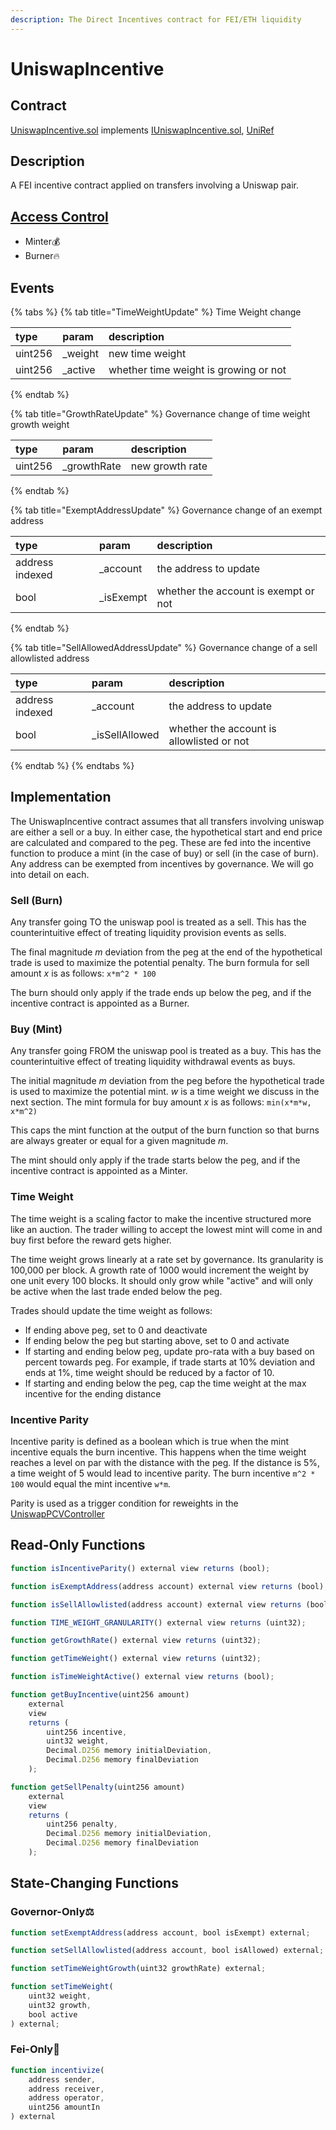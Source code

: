 ```yaml
---
description: The Direct Incentives contract for FEI/ETH liquidity
---
```


# UniswapIncentive

## Contract

[UniswapIncentive.sol](https://github.com/fei-protocol/fei-protocol-core/blob/master/contracts/token/UniswapIncentive.sol) implements [IUniswapIncentive.sol](https://github.com/fei-protocol/fei-protocol-core/blob/master/contracts/token/IUniswapIncentive.sol), [UniRef](https://github.com/fei-protocol/fei-protocol-core/wiki/UniRef)

## Description

A FEI incentive contract applied on transfers involving a Uniswap pair.



## [Access Control](../access-control/) 

* Minter💰
* Burner🔥

## Events

{% tabs %}
{% tab title="TimeWeightUpdate" %}
Time Weight change

| type | param | description |
| :--- | :--- | :--- |
| uint256 | \_weight | new time weight |
| uint256 | \_active | whether time weight is growing or not |
{% endtab %}

{% tab title="GrowthRateUpdate" %}
Governance change of time weight growth weight

| type | param | description |
| :--- | :--- | :--- |
| uint256 | \_growthRate | new growth rate |
{% endtab %}

{% tab title="ExemptAddressUpdate" %}
Governance change of an exempt address 

| type | param | description |
| :--- | :--- | :--- |
| address indexed | \_account | the address to update |
| bool | \_isExempt | whether the account is exempt or not |
{% endtab %}

{% tab title="SellAllowedAddressUpdate" %}
Governance change of a sell allowlisted address 

| type | param | description |
| :--- | :--- | :--- |
| address indexed | \_account | the address to update |
| bool | \_isSellAllowed | whether the account is allowlisted or not |
{% endtab %}
{% endtabs %}

## Implementation

The UniswapIncentive contract assumes that all transfers involving uniswap are either a sell or a buy. In either case, the hypothetical start and end price are calculated and compared to the peg. These are fed into the incentive function to produce a mint \(in the case of buy\) or sell \(in the case of burn\). Any address can be exempted from incentives by governance. We will go into detail on each.

### Sell \(Burn\)

Any transfer going TO the uniswap pool is treated as a sell. This has the counterintuitive effect of treating liquidity provision events as sells.

The final magnitude _m_ deviation from the peg at the end of the hypothetical trade is used to maximize the potential penalty. The burn formula for sell amount _x_ is as follows: `x*m^2 * 100`

The burn should only apply if the trade ends up below the peg, and if the incentive contract is appointed as a Burner.

### Buy \(Mint\)

Any transfer going FROM the uniswap pool is treated as a buy. This has the counterintuitive effect of treating liquidity withdrawal events as buys.

The initial magnitude _m_ deviation from the peg before the hypothetical trade is used to maximize the potential mint. _w_ is a time weight we discuss in the next section. The mint formula for buy amount _x_ is as follows: `min(x*m*w, x*m^2)`

This caps the mint function at the output of the burn function so that burns are always greater or equal for a given magnitude _m_.

The mint should only apply if the trade starts below the peg, and if the incentive contract is appointed as a Minter.

### Time Weight

The time weight is a scaling factor to make the incentive structured more like an auction. The trader willing to accept the lowest mint will come in and buy first before the reward gets higher.

The time weight grows linearly at a rate set by governance. Its granularity is 100,000 per block. A growth rate of 1000 would increment the weight by one unit every 100 blocks. It should only grow while "active" and will only be active when the last trade ended below the peg.

Trades should update the time weight as follows:

* If ending above peg, set to 0 and deactivate
* If ending below the peg but starting above, set to 0 and activate
* If starting and ending below peg, update pro-rata with a buy based on percent towards peg. For example, if trade starts at 10% deviation and ends at 1%, time weight should be reduced by a factor of 10.
* If starting and ending below the peg, cap the time weight at the max incentive for the ending distance

### Incentive Parity

Incentive parity is defined as a boolean which is true when the mint incentive equals the burn incentive. This happens when the time weight reaches a level on par with the distance with the peg. If the distance is 5%, a time weight of 5 would lead to incentive parity. The burn incentive `m^2 * 100` would equal the mint incentive `w*m`.

Parity is used as a trigger condition for reweights in the [UniswapPCVController](https://github.com/fei-protocol/fei-protocol-core/wiki/UniswapPCVController)

## Read-Only Functions

```javascript
function isIncentiveParity() external view returns (bool);

function isExemptAddress(address account) external view returns (bool);

function isSellAllowlisted(address account) external view returns (bool);

function TIME_WEIGHT_GRANULARITY() external view returns (uint32);

function getGrowthRate() external view returns (uint32);

function getTimeWeight() external view returns (uint32);

function isTimeWeightActive() external view returns (bool);

function getBuyIncentive(uint256 amount)
    external
    view
    returns (
        uint256 incentive,
        uint32 weight,
        Decimal.D256 memory initialDeviation,
        Decimal.D256 memory finalDeviation
    );

function getSellPenalty(uint256 amount)
    external
    view
    returns (
        uint256 penalty,
        Decimal.D256 memory initialDeviation,
        Decimal.D256 memory finalDeviation
    );
```

## State-Changing Functions <a id="state-changing-functions"></a>

### Governor-Only⚖️

```javascript
function setExemptAddress(address account, bool isExempt) external;

function setSellAllowlisted(address account, bool isAllowed) external;

function setTimeWeightGrowth(uint32 growthRate) external;

function setTimeWeight(
    uint32 weight,
    uint32 growth,
    bool active
) external;
```

### Fei-Only🌲

```javascript
function incentivize(
    address sender,
    address receiver,
    address operator,
    uint256 amountIn
) external
```

